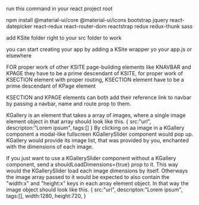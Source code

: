 run this command in your react project root

npm install @material-ui/core @material-ui/icons bootstrap jquery react-datepicker react-redux react-router-dom reactstrap redux redux-thunk sass

add KSite folder right to your src folder to work

you can start creating your app by adding a KSite wrapper yo your app.js or elsewhere

FOR proper work of other KSITE page-building elements like KNAVBAR and KPAGE they have to be a prime descendant of KSITE, for proper work of KSECTION element with proper routing, KSECTION element have to be a prime descendant of KPage element

KSECTION and KPAGE elements can both add their reference link to navbar by passing a navbar, name and route prop to them.

KGallery is an element that takes a array of images, where a single image element object in that array should look like this.
{
src:"url",
descripton:"Lorem ipsum",
tags:[]
}
By clicking on aa image in a KGallery component a modal-like fullscreen KGallerySlider component would pop up. KGallery would provide its image list, that was provided by you, enchanted with the dimensions of each image.

If you just want to use a KGallerySlider component without a KGallery component, send a shouldLoadDimensions={true} prop to it. This way would the KGallerySlider load each image dimensions by itself. Otherways the image array passed to it would be expected to also contain the "width:x" and "height:x" keys in each array element object.
In that way the image object should look like this.
{
src:"url",
descripton:"Lorem ipsum",
tags:[],
width:1280,
height:720,
}
